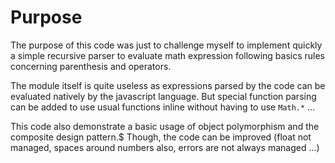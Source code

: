 # Purpose

The purpose of this code was just to challenge myself to implement quickly a simple recursive parser to evaluate math expression following basics rules concerning parenthesis and operators.

The module itself is quite useless as expressions parsed by the code can be evaluated natively by the javascript language. But special function parsing can be added to use usual functions inline without having to use `Math.*` ...

This code also demonstrate a basic usage of object polymorphism and the composite design pattern.$
Though, the code can be improved (float not managed, spaces around numbers also, errors are not always managed ...)